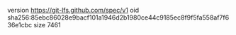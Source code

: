 version https://git-lfs.github.com/spec/v1
oid sha256:85ebc86028e9bacf101a1946d2b1980ce44c9185ec8f9f5fa558af7f636e1cbc
size 7461

